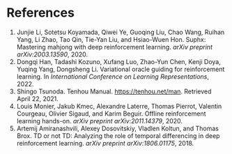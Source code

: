 # References
1. Junjie Li, Sotetsu Koyamada, Qiwei Ye, Guoqing Liu, Chao Wang, Ruihan Yang, Li Zhao, Tao Qin, Tie-Yan Liu, and Hsiao-Wuen Hon. Suphx: Mastering mahjong with deep reinforcement learning. _arXiv preprint arXiv:2003.13590_, 2020.
1. Dongqi Han, Tadashi Kozuno, Xufang Luo, Zhao-Yun Chen, Kenji Doya, Yuqing Yang, Dongsheng Li. Variational oracle guiding for reinforcement learning. In _International Conference on Learning Representations_, 2022.
1. Shingo Tsunoda. Tenhou Manual. https://tenhou.net/man. Retrieved April 22, 2021.
1. Louis Monier, Jakub Kmec, Alexandre Laterre, Thomas Pierrot, Valentin Courgeau, Olivier Sigaud, and Karim Beguir. Offline reinforcement learning hands-on. _arXiv preprint arXiv:2011.14379_, 2020.
1. Artemij Amiranashvili, Alexey Dosovitskiy, Vladlen Koltun, and Thomas Brox. TD or not TD: Analyzing the role of temporal differencing in deep reinforcement learning. _arXiv preprint arXiv:1806.01175_, 2018.
